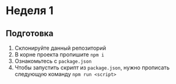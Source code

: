 # Неделя 1

## Подготовка

1. Склонируйте данный репозиторий
2. В корне проекта пропишите `npm i`
3. Ознакомьтесь с `package.json`
4. Чтобы запустить скрипт из `package.json`, нужно прописать следующую команду `npm run <script>`
